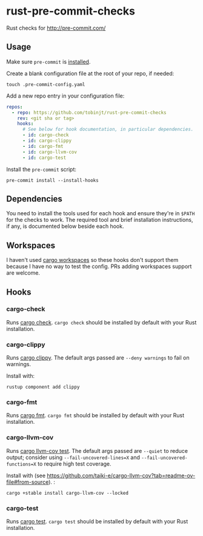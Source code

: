 # rust-pre-commit-checks

Rust checks for <http://pre-commit.com/>

## Usage

Make sure `pre-commit` is [installed](https://pre-commit.com#install).

Create a blank configuration file at the root of your repo, if needed:

```console
touch .pre-commit-config.yaml
```

Add a new repo entry in your configuration file:

```yaml
repos:
  - repo: https://github.com/tobinjt/rust-pre-commit-checks
    rev: <git sha or tag>
    hooks:
      # See below for hook documentation, in particular dependencies.
      - id: cargo-check
      - id: cargo-clippy
      - id: cargo-fmt
      - id: cargo-llvm-cov
      - id: cargo-test
```

Install the `pre-commit` script:

```console
pre-commit install --install-hooks
```

## Dependencies

You need to install the tools used for each hook and ensure they're in `$PATH`
for the checks to work. The required tool and brief installation instructions,
if any, is documented below beside each hook.

## Workspaces

I haven't used
[cargo workspaces](https://doc.rust-lang.org/book/ch14-03-cargo-workspaces.html)
so these hooks don't support them because I have no way to test the config. PRs
adding workspaces support are welcome.

## Hooks

### cargo-check

Runs [cargo check](https://doc.rust-lang.org/cargo/commands/cargo-check.html).
`cargo check` should be installed by default with your Rust installation.

### cargo-clippy

Runs [cargo clippy](https://doc.rust-lang.org/clippy/usage.html). The default
args passed are `--deny warnings` to fail on warnings.

Install with:

```shell
rustup component add clippy
```

### cargo-fmt

Runs [cargo fmt](https://github.com/rust-lang/rustfmt). `cargo fmt` should be
installed by default with your Rust installation.

### cargo-llvm-cov

Runs [cargo llvm-cov test](https://github.com/taiki-e/cargo-llvm-cov). The
default args passed are `--quiet` to reduce output; consider using
`--fail-uncovered-lines=X` and `--fail-uncovered-functions=X` to require high
test coverage.

Install with (see
<https://github.com/taiki-e/cargo-llvm-cov?tab=readme-ov-file#from-source>). :

```shell
cargo +stable install cargo-llvm-cov --locked
```

### cargo-test

Runs [cargo test](https://doc.rust-lang.org/cargo/commands/cargo-test.html).
`cargo test` should be installed by default with your Rust installation.
